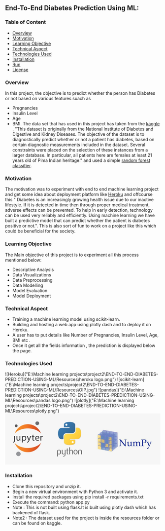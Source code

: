 ## End-To-End Diabetes Prediction Using ML:


### Table of Content
  * [Overview](#overview)
  * [Motivation](#motivation)
  * [Learning Objective](#Learning-Objective)
  * [Technical Aspect](#technical-aspect)
  * [Technologies Used](#technologies-used)
  * [Installation](#installation)
  * [Run](#run)
  * [License](#license)


### Overview 
In this project, the objective is to predict whether the person has Diabetes or not based on various features suach as 
- Pregnancies
- Insulin Level
- Age
- BMI.
The data set that has used in this project has taken from the [kaggle](https://www.kaggle.com/) . "This dataset is originally from the National Institute of Diabetes and Digestive and Kidney Diseases. The objective of the dataset is to diagnostically predict whether or not a patient has diabetes, based on certain diagnostic measurements included in the dataset. Several constraints were placed on the selection of these instances from a larger database. In particular, all patients here are females at least 21 years old of Pima Indian heritage." and used a simple [random forest classifier](https://en.wikipedia.org/wiki/Random_forest).   


### Motivation
The motivation was to experiment  with end to end machine learning project and get some idea about deployment platform like [Heroku](https://g.co/kgs/yvsR77) and offcourse this "
Diabetes is an increasingly growing health issue due to our inactive lifestyle. If it is detected in time then through proper medical treatment, adverse effects can be prevented. To help in early detection, technology can be used very reliably and efficiently. Using machine learning we have built a predictive model that can predict whether the patient is diabetes positive or not.".
This is also sort of fun to work on a project like this which could be beneficial for the society. 

### Learning Objective
The Main objective of this project is to experiment all 
this process mentioned below:

- Descriptive Analysis 
- Data Visualizations 
- Data Preprocessing 
- Data Modelling 
- Model Evaluation 
- Model Deployment 

### Technical Aspect 

- Training a machine learning model using scikit-learn. 
- Building and hosting a  web app using plotly dash 
and to deploy it on Heroku. 
- A user has to put details like Number of Pregnancies, Insulin Level, Age, BMI etc . 
- Once it get all the fields information , the prediction is displayed below the page. 

### Technologies Used  
![Heroku]("E:\Machine learning projects\project2\END-TO-END-DIABETES-PREDICTION-USING-ML\Resources\heroku logo.png")
![scikit-learn]("E:\Machine learning projects\project2\END-TO-END-DIABETES-PREDICTION-USING-ML\Resources\OIP.jpg")
![pandas]("E:\Machine learning projects\project2\END-TO-END-DIABETES-PREDICTION-USING-ML\Resources\pandas logo.png")
![plotly]("E:\Machine learning projects\project2\END-TO-END-DIABETES-PREDICTION-USING-ML\Resources\plotly.png")
![python-jupyter_notebook-numpy](https://github.com/Lingesh1999/END-TO-END-DIABETES-PREDICTION-USING-ML/blob/main/Resources/70-701501_jupyter-python-and-numpy-logos-python-jupyter-logo.png?raw=true)

### Installation 
- Clone this repository and unzip it.
- Begin a new virtual environment with Python 3 and activate it.
- Install the required packages using pip install -r requirements.txt
- Execute the command: python app.py
- Note : This is not built using flask.It is built using
plotly dash which has backened of flask.
- Note2 : The dataset used for the project is inside the 
resources folder or can be found on kaggle.

